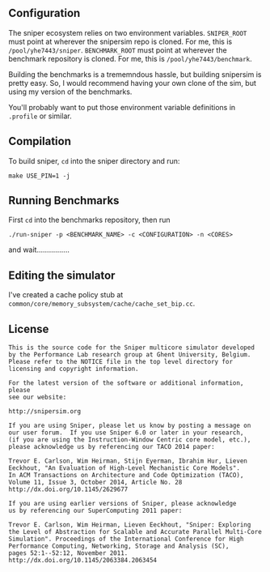## Configuration

The sniper ecosystem relies on two environment variables. `SNIPER_ROOT` must point
at wherever the snipersim repo is cloned. For me, this is `/pool/yhe7443/sniper`.
`BENCHMARK_ROOT` must point at wherever the benchmark repository is cloned. For
me, this is `/pool/yhe7443/benchmark`.

Building the benchmarks is a trememndous hassle, but building snipersim is pretty
easy. So, I would recommend having your own clone of the sim, but using my version
of the benchmarks.

You'll probably want to put those environment variable definitions in `.profile`
or similar.

## Compilation

To build sniper, `cd` into the sniper directory and run:

```
make USE_PIN=1 -j
```

## Running Benchmarks

First `cd` into the benchmarks repository, then run

```
./run-sniper -p <BENCHMARK_NAME> -c <CONFIGURATION> -n <CORES>
```

and wait................

## Editing the simulator

I've created a cache policy stub at `common/core/memory_subsystem/cache/cache_set_bip.cc`.

## License


```
This is the source code for the Sniper multicore simulator developed
by the Performance Lab research group at Ghent University, Belgium.
Please refer to the NOTICE file in the top level directory for
licensing and copyright information.

For the latest version of the software or additional information, please
see our website:

http://snipersim.org

If you are using Sniper, please let us know by posting a message on
our user forum.  If you use Sniper 6.0 or later in your research,
(if you are using the Instruction-Window Centric core model, etc.),
please acknowledge us by referencing our TACO 2014 paper:

Trevor E. Carlson, Wim Heirman, Stijn Eyerman, Ibrahim Hur, Lieven
Eeckhout, "An Evaluation of High-Level Mechanistic Core Models".
In ACM Transactions on Architecture and Code Optimization (TACO),
Volume 11, Issue 3, October 2014, Article No. 28
http://dx.doi.org/10.1145/2629677

If you are using earlier versions of Sniper, please acknowledge
us by referencing our SuperComputing 2011 paper:

Trevor E. Carlson, Wim Heirman, Lieven Eeckhout, "Sniper: Exploring
the Level of Abstraction for Scalable and Accurate Parallel Multi-Core
Simulation". Proceedings of the International Conference for High
Performance Computing, Networking, Storage and Analysis (SC),
pages 52:1--52:12, November 2011.
http://dx.doi.org/10.1145/2063384.2063454
```
